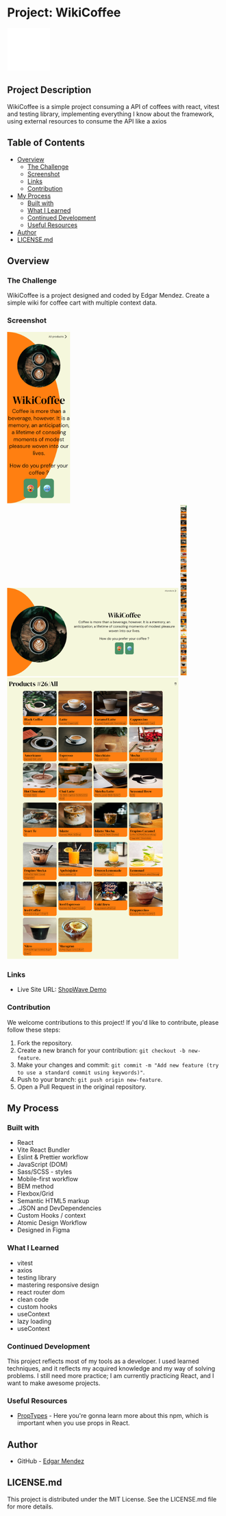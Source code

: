 # Project: WikiCoffee

<img src="/public/EM-2.png" alt="Logo" width="100">

## Project Description

WikiCoffee is a simple project consuming a API of coffees with react, vitest and testing library, implementing everything I know about the framework, using external resources to consume the API like a axios

## Table of Contents
 
- [Overview](#overview)
  - [The Challenge](#the-challenge)
  - [Screenshot](#screenshot)
  - [Links](#links)
  - [Contribution](#contribution)
- [My Process](#my-process)
  - [Built with](#built-with)
  - [What I Learned](#what-i-learned)
  - [Continued Development](#continued-development)
  - [Useful Resources](#useful-resources)
- [Author](#author)
- [LICENSE.md](#licensemd)

## Overview

### The Challenge

WikiCoffee is a project designed and coded by Edgar Mendez. Create a simple wiki for coffee cart with multiple context data.

### Screenshot

<img src="/public/design/HomeMobile.png" alt="HomeMobile" height="400">
<img src="/public/design/HomeDesktop.png" alt="HomeDesktop" width="400">
<img src="/public/design/productsMobile.png" alt="productsMobile" height="400">
<img src="/public/design/productsDesktop.png" alt="productsDesktop" width="400">


### Links

- Live Site URL: [ShopWave Demo](https://incomparable-maamoul-d8af1b.netlify.app/)

### Contribution

We welcome contributions to this project! If you'd like to contribute, please follow these steps:

1. Fork the repository.
2. Create a new branch for your contribution: `git checkout -b new-feature`.
3. Make your changes and commit: `git commit -m "Add new feature (try to use a standard commit using keywords)"`.
4. Push to your branch: `git push origin new-feature`.
5. Open a Pull Request in the original repository.

## My Process

### Built with

- React
- Vite React Bundler
- Eslint & Prettier workflow
- JavaScript (DOM)
- Sass/SCSS - styles
- Mobile-first workflow
- BEM method
- Flexbox/Grid
- Semantic HTML5 markup
- .JSON and DevDependencies
- Custom Hooks / context 
- Atomic Design Workflow
- Designed in Figma

### What I Learned

- vitest
- axios
- testing library
- mastering responsive design
- react router dom
- clean code
- custom hooks
- useContext
- lazy loading
- useContext

### Continued Development

This project reflects most of my tools as a developer. I used learned techniques, and it reflects my acquired knowledge and my way of solving problems. I still need more practice; I am currently practicing React, and I want to make awesome projects.

### Useful Resources

- [PropTypes](https://www.npmjs.com/package/prop-types) - Here you're gonna learn more about this npm, which is important when you use props in React.

## Author

- GitHub - [Edgar Mendez](https://github.com/R3ptarGreen)

## LICENSE.md

This project is distributed under the MIT License. See the LICENSE.md file for more details.


